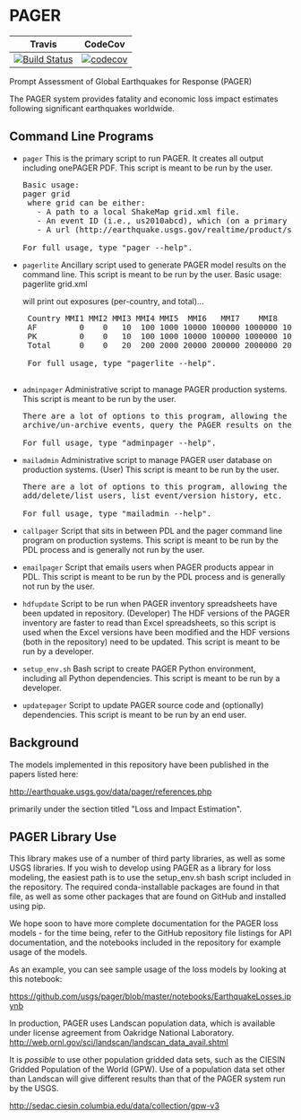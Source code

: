 PAGER
=====


| Travis  | CodeCov |
| ------------- | ------------- |
| [![Build Status](https://travis-ci.org/usgs/pager.svg?branch=master)](https://travis-ci.org/usgs/pager)  | [![codecov](https://codecov.io/gh/usgs/pager/branch/master/graph/badge.svg)](https://codecov.io/gh/usgs/pager)  |

Prompt Assessment of Global Earthquakes for Response (PAGER)

The PAGER system provides fatality and economic loss impact estimates following significant earthquakes worldwide.

Command Line Programs
---------------------
 - `pager` This is the primary script to run PAGER.  It creates all output including onePAGER PDF.
   This script is meant to be run by the user.
   <pre>
   Basic usage:
   pager grid
    where grid can be either:
      - A path to a local ShakeMap grid.xml file.
      - An event ID (i.e., us2010abcd), which (on a primary system) will find the most recently PDL-downloaded grid file.
      - A url (http://earthquake.usgs.gov/realtime/product/shakemap/us10007tas/us/1484425631405/download/grid.xml)

   For full usage, type "pager --help".
   </pre>
 - `pagerlite` Ancillary script used to generate PAGER model results on the command line.
   This script is meant to be run by the user.
   Basic usage:
    pagerlite grid.xml

    will print out exposures (per-country, and total)...
    <pre>
    Country MMI1 MMI2 MMI3 MMI4 MMI5  MMI6   MMI7    MMI8   MMI9 MMI10
    AF         0    0   10  100 1000 10000 100000 1000000 100000     0
    PK         0    0   10  100 1000 10000 100000 1000000 100000     0
    Total      0    0   20  200 2000 20000 200000 2000000 200000     0

    For full usage, type "pagerlite --help".
    </pre>

 - `adminpager` Administrative script to manage PAGER production systems.
   This script is meant to be run by the user.
   <pre>
   There are a lot of options to this program, allowing the user to get the system status,
   archive/un-archive events, query the PAGER results on the file system, etc.

   For full usage, type "adminpager --help".
   </pre>
 - `mailadmin` Administrative script to manage PAGER user database on production systems. (User)
   This script is meant to be run by the user.
   <pre>
   There are a lot of options to this program, allowing the user to get the system (email) status,
   add/delete/list users, list event/version history, etc.

   For full usage, type "mailadmin --help".
   </pre>
 - `callpager` Script that sits in between PDL and the pager command line program on production systems.
   This script is meant to be run by the PDL process and is generally not run by the user.
 - `emailpager` Script that emails users when PAGER products appear in PDL. 
   This script is meant to be run by the PDL process and is generally not run by the user.
 - `hdfupdate` Script to be run when PAGER inventory spreadsheets have been updated in repository. (Developer)
   The HDF versions of the PAGER inventory are faster to read than Excel spreadsheets, so this script is used
   when the Excel versions have been modified and the HDF versions (both in the repository) need to be updated.
   This script is meant to be run by a developer.
 - `setup_env.sh` Bash script to create PAGER Python environment, including all Python dependencies.
   This script is meant to be run by a developer.
 - `updatepager` Script to update PAGER source code and (optionally) dependencies.
   This script is meant to be run by an end user.
 

Background
----------
The models implemented in this repository have been published in the papers listed here:

http://earthquake.usgs.gov/data/pager/references.php

primarily under the section titled "Loss and Impact Estimation".

PAGER Library Use
----------------------------
This library makes use of a number of third party libraries, as well as some USGS libraries. If
you wish to develop using PAGER as a library for loss modeling, the easiest path is to use the
setup_env.sh bash script included in the repository.  The required conda-installable packages
are found in that file, as well as some other packages that are found on GitHub and installed using
pip.

We hope soon to have more complete documentation for the PAGER loss models - for the time being, refer
to the GitHub repository file listings for API documentation, and the notebooks included in the
repository for example usage of the models.

As an example, you can see sample usage of the loss models by looking at this notebook:

https://github.com/usgs/pager/blob/master/notebooks/EarthquakeLosses.ipynb

In production, PAGER uses Landscan population data, which is available under license agreement
from Oakridge National Laboratory.  http://web.ornl.gov/sci/landscan/landscan_data_avail.shtml

It is *possible* to use other population gridded data sets, such as the CIESIN Gridded
Population of the World (GPW).  Use of a population data set other than Landscan will give different
results than that of the PAGER system run by the USGS.

http://sedac.ciesin.columbia.edu/data/collection/gpw-v3










  


